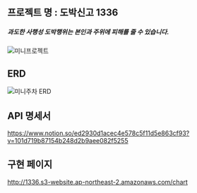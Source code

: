 ##  프로젝트 명  :  도박신고 1336
##### 과도한 사행성 도박행위는 본인과 주위에 피해를 줄 수 있습니다.

![미니프로젝트](https://user-images.githubusercontent.com/110077966/189128230-4783a668-ac13-4ffa-bd81-e58ae4639d75.jpg)

## ERD
![미니주차 ERD](https://user-images.githubusercontent.com/110077966/189130196-c647f2e8-a900-4566-8063-a9707f1271e0.jpg)

## API 명세서
https://www.notion.so/ed2930d1acec4e578c5f11d5e863cf93?v=101d719b87154b248d2b9aee082f5255

## 구현 페이지
http://1336.s3-website.ap-northeast-2.amazonaws.com/chart
